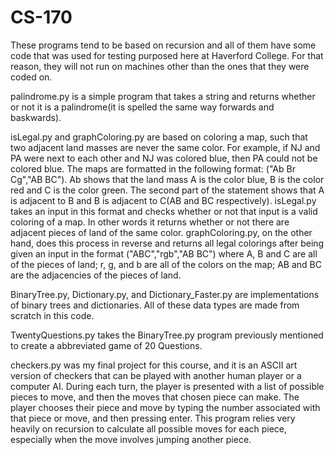 # CS-170

These programs tend to be based on recursion and all of them have some code that was used for testing purposed here at Haverford College. For that reason, they will not run on machines other than the ones that they were coded on. 

palindrome.py is a simple program that takes a string and returns whether or not it is a palindrome(it is spelled the same way forwards and baskwards).

isLegal.py and graphColoring.py are based on coloring a map, such that two adjacent land masses are never the same color. For example, if NJ and PA were next to each other and NJ was colored blue, then PA could not be colored blue. The maps are formatted in the following format: ("Ab Br Cg","AB BC"). Ab shows that the land mass A is the color blue, B is the color red and C is the color green. The second part of the statement shows that A is adjacent to B and B is adjacent to C(AB and BC respectively). isLegal.py takes an input in this format and checks whether or not that input is a valid coloring of a map. In other words it returns whether or not there are adjacent pieces of land of the same color. graphColoring.py, on the other hand, does this process in reverse and returns all legal colorings after being given an input in the format ("ABC","rgb","AB BC") where A, B and C are all of the pieces of land; r, g, and b are all of the colors on the map; AB and BC are the adjacencies of the pieces of land.

BinaryTree.py, Dictionary.py, and Dictionary_Faster.py are implementations of binary trees and dictionaries. All of these data types are made from scratch in this code.

TwentyQuestions.py takes the BinaryTree.py program previously mentioned to create a abbreviated game of 20 Questions.

checkers.py was my final project for this course, and it is an ASCII art version of checkers that can be played with another human player or a computer AI. During each turn, the player is presented with a list of possible pieces to move, and then the moves that chosen piece can make. The player chooses their piece and move by typing the number associated with that piece or move, and then pressing enter. This program relies very heavily on recursion to calculate all possible moves for each piece, especially when the move involves jumping another piece. 
